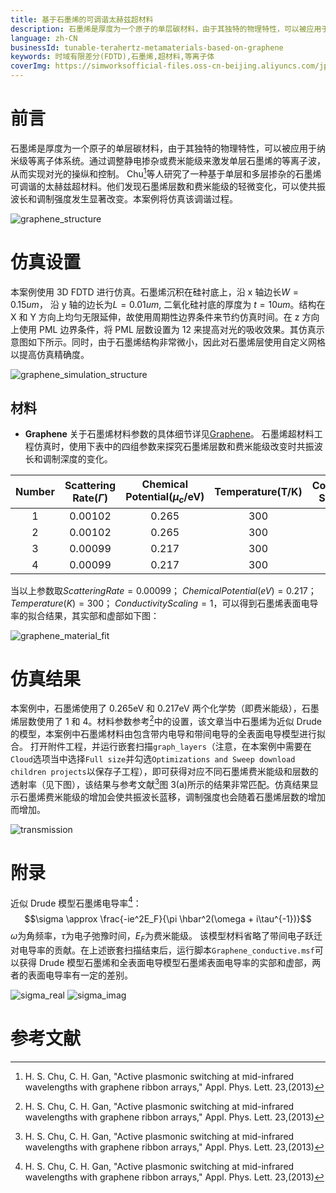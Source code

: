 ```yaml
---
title: 基于石墨烯的可调谐太赫兹超材料
description: 石墨烯是厚度为一个原子的单层碳材料，由于其独特的物理特性，可以被应用于纳米级等离子体系统。通过调整静电掺杂或费米能级来激发单层石墨烯的等离子波，从而实现对光的操纵和控制。根据Chu等人的研究，利用石墨烯层数和费米能级的轻微变化，可以使共振波长和调制强度发生显著改变。本案例将仿真该调谐过程。
language: zh-CN
businessId: tunable-terahertz-metamaterials-based-on-graphene
keywords: 时域有限差分(FDTD),石墨烯,超材料,等离子体
coverImg: https://simworksofficial-files.oss-cn-beijing.aliyuncs.com/jpg/graphene_structure_20240119144030A050.jpg
---
```


# 前言

石墨烯是厚度为一个原子的单层碳材料，由于其独特的物理特性，可以被应用于纳米级等离子体系统。通过调整静电掺杂或费米能级来激发单层石墨烯的等离子波，从而实现对光的操纵和控制。
Chu[^1]等人研究了一种基于单层和多层掺杂的石墨烯可调谐的太赫兹超材料。他们发现石墨烯层数和费米能级的轻微变化，可以使共振波长和调制强度发生显著改变。本案例将仿真该调谐过程。

![graphene_structure](https://simworksofficial-files.oss-cn-beijing.aliyuncs.com/mdfile/resources/img/graphene_structure.png)

# 仿真设置

本案例使用 3D FDTD 进行仿真。石墨烯沉积在硅衬底上，沿 x 轴边长$W=0.15 um$， 沿 y 轴的边长为$L=0.01um$, 二氧化硅衬底的厚度为 $t = 10 um$。结构在 X 和 Y 方向上均匀无限延伸，故使用周期性边界条件来节约仿真时间。在 z 方向上使用 PML 边界条件，将 PML 层数设置为 12 来提高对光的吸收效果。其仿真示意图如下所示。同时，由于石墨烯结构非常微小，因此对石墨烯层使用自定义网格以提高仿真精确度。

![graphene_simulation_structure](https://simworksofficial-files.oss-cn-beijing.aliyuncs.com/mdfile/resources/img/graphene_simulation_structure.png)

## 材料

- **Graphene**
  关于石墨烯材料参数的具体细节详见[Graphene](/localhost/knowledge-base/User-Manual_graphene-material)。
  石墨烯超材料工程仿真时，使用下表中的四组参数来探究石墨烯层数和费米能级改变时共振波长和调制深度的变化。

| Number | Scattering Rate($\Gamma$) | Chemical Potential($\mu_c$/eV) | Temperature(T/K) | Conductivity Scaling(c) |
| :----: | :-----------------------: | :----------------------------: | :--------------: | :---------------------: |
|   1    |          0.00102          |             0.265              |       300        |            1            |
|   2    |          0.00102          |             0.265              |       300        |            4            |
|   3    |          0.00099          |             0.217              |       300        |            1            |
|   4    |          0.00099          |             0.217              |       300        |            4            |

当以上参数取$Scattering Rate = 0.00099$； $Chemical Potential(eV)  = 0.217$； $Temperature(K) = 300$； $Conductivity Scaling= 1$，可以得到石墨烯表面电导率的拟合结果，其实部和虚部如下图：

![graphene_material_fit](https://simworksofficial-files.oss-cn-beijing.aliyuncs.com/mdfile/resources/img/graphene_material_fit_1.png)

# 仿真结果

本案例中，石墨烯使用了 0.265eV 和 0.217eV 两个化学势（即费米能级），石墨烯层数使用了 1 和 4。材料参数参考[^1]中的设置，该文章当中石墨烯为近似 Drude 的模型，本案例中石墨烯材料由包含带内电导和带间电导的全表面电导模型进行拟合。
打开附件工程，并运行嵌套扫描`graph_layers`（注意，在本案例中需要在`Cloud`选项当中选择`Full size`并勾选`Optimizations and Sweep download children projects`以保存子工程），即可获得对应不同石墨烯费米能级和层数的透射率（见下图），该结果与参考文献[^1]图 3(a)所示的结果非常匹配。仿真结果显示石墨烯费米能级的增加会使共振波长蓝移，调制强度也会随着石墨烯层数的增加而增加。

![transmission](https://simworksofficial-files.oss-cn-beijing.aliyuncs.com/mdfile/resources/img/graphene_transmission_new.png)

# 附录

近似 Drude 模型石墨烯电导率[^1]：
$$\sigma \approx \frac{-ie^2E_F}{\pi \hbar^2(\omega + i\tau^{-1})}$$
$\omega$为角频率，$\tau$为电子弛豫时间，$E_F$为费米能级。
该模型材料省略了带间电子跃迁对电导率的贡献。在上述嵌套扫描结束后，运行脚本`Graphene_conductive.msf`可以获得 Drude 模型石墨烯和全表面电导模型石墨烯表面电导率的实部和虚部，两者的表面电导率有一定的差别。

![sigma_real](https://simworksofficial-files.oss-cn-beijing.aliyuncs.com/mdfile/resources/img/graphene_sigma_difference_real_1.png)
![sigma_imag](https://simworksofficial-files.oss-cn-beijing.aliyuncs.com/mdfile/resources/img/graphene_sigma_difference_imag_1.png)

# 参考文献

[^1]: H. S. Chu, C. H. Gan, "Active plasmonic switching at mid-infrared wavelengths with graphene ribbon arrays," Appl. Phys. Lett. 23,(2013)
